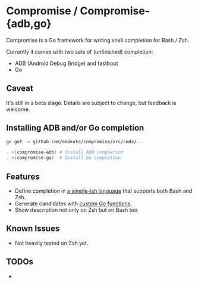 # Compromise / Compromise-{adb,go}

Compromise is a Go framework for writing shell completion for Bash / Zsh.

Currently it comes with two sets of (unfinished) completion:

 - ADB (Android Debug Bridge) and fastboot
 - Go


## Caveat
 It's still in a beta stage. Details are subject to change, but feedback is welcome.  

## Installing ADB and/or Go completion

```sh
go get -u github.com/omakoto/compromise/src/cmds/...

. <(compromise-adb) # Install ADB completion
. <(compromise-go)  # Install Go completion
```

## Features

 - Define completion in [a simple-ish language](src/cmds/compromise-go/go.go) that supports both Bash and Zsh.
 - Generate candidates with [custom Go functions](src/cmds/compromise-adb/adb.go).
 - Show description not only on Zsh but on Bash too.
 
## Known Issues

 - Not heavily tested on Zsh yet.

## TODOs

 - 